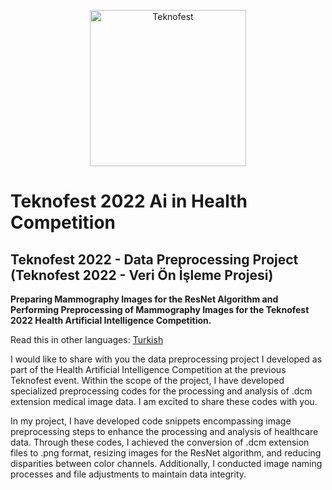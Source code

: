 <p align="center">
  <a href="https://www.teknofest.org/en/competitions/competition/34">
    <img src="https://cdn.teknofest.org/media/uploads/2023/02/22/saglkta-yz.png" alt="Teknofest" width="250">
  </a>
</p>


# Teknofest 2022 Ai in Health Competition

## Teknofest 2022 - Data Preprocessing Project (Teknofest 2022 - Veri Ön İşleme Projesi)

**Preparing Mammography Images for the ResNet Algorithm and Performing Preprocessing of Mammography Images for the Teknofest 2022 Health Artificial Intelligence Competition.**

Read this in other languages: [Turkish](https://github.com/erdemormann/teknofest-2022-ai-in-health-competition/blob/main/README.tr.md)

I would like to share with you the data preprocessing project I developed as part of the Health Artificial Intelligence Competition at the previous Teknofest event. Within the scope of the project, I have developed specialized preprocessing codes for the processing and analysis of .dcm extension medical image data. I am excited to share these codes with you.

In my project, I have developed code snippets encompassing image preprocessing steps to enhance the processing and analysis of healthcare data. Through these codes, I achieved the conversion of .dcm extension files to .png format, resizing images for the ResNet algorithm, and reducing disparities between color channels. Additionally, I conducted image naming processes and file adjustments to maintain data integrity.
